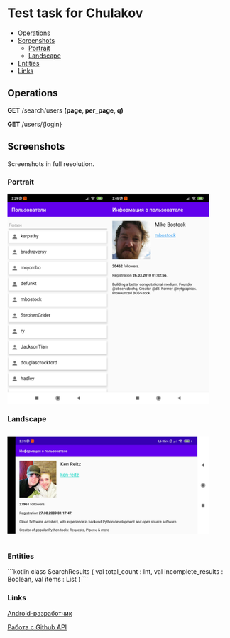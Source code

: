 # Test task for Chulakov

- [Operations](#operations)
- [Screenshots](#screenshots)
  - [Portrait](#portrait)
  - [Landscape](#landscape)
- [Entities](#entities)
- [Links](#links)

<h2>Operations</h2>
<p><b>GET</b> /search/users <b>(page, per_page, q)</b></p>
<p><b>GET</b> /users/{login}</p>

<h2>Screenshots</h2>
<p>Screenshots in full resolution.</p>
<h3>Portrait</h3>
<div style="display:flex;">
<img alt="image 1" src="documents/screenshots/user_list.jpg" width="45%">
<img alt="image 2" src="documents/screenshots/user_details.jpg" width="45%">
</div>
<h3>Landscape</h3>
<div style="display:flex;">
<p><img alt="image 1" src="documents/screenshots/landscape.jpg" width="90%"></p>
</div>


<h3>Entities</h3>
```kotlin
class SearchResults<T> (
    val total_count : Int,
    val incomplete_results : Boolean,
    val items : List<T>
)
```

<h3>Links</h3>
<p><a href='https://chulakov.ru/career/android-razrabotchik'>Android-разработчик</a></p>
<p><a href='https://docs.google.com/document/d/1mldQnn-hJFgoAsJxkc6qK4LoZrYgrgNORgowgu89uaE/'>Работа с Github API</a></p>
